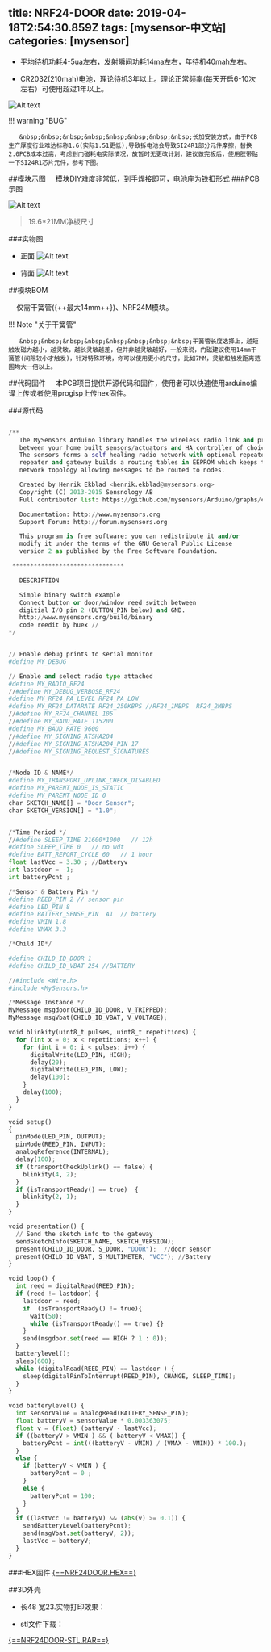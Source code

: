 title: NRF24-DOOR
date: 2019-04-18T2:54:30.859Z
tags: [mysensor-中文站]
categories: [mysensor]
---

- 平均待机功耗4-5ua左右，发射瞬间功耗14ma左右，年待机40mah左右。

- CR2032(210mah)电池，理论待机3年以上。理论正常频率(每天开启6-10次左右）可使用超过1年以上。



![Alt text](/images/doorstl.jpg)

!!! warning "BUG"

       &nbsp;&nbsp;&nbsp;&nbsp;&nbsp;&nbsp;&nbsp;&nbsp;长加安装方式，由于PCB生产厚度行业难达标称1.6(实际1.51更低),导致拆电池会导致SI24R1部分元件摩擦，替换2.0PCB成本过高，考虑到门磁耗电实际情况，故暂时无更改计划，建议做完板后，使用胶带贴一下SI24R1芯片元件，参考下图。
       

##模块示图
&nbsp;&nbsp;&nbsp;&nbsp;模块DIY难度非常低，到手焊接即可，电池座为铁扣形式
###PCB示图

![Alt text](/images/nrf24door.jpg)

>19.6*21MM净板尺寸

###实物图
  - 正面
![Alt text](/images/nrf24doorti.jpg)

  - 背面
![Alt text](/images/nrf24doortb.jpg)


##模块BOM

&nbsp;&nbsp;&nbsp;&nbsp;仅需干簧管({++最大14mm++})、NRF24M模块。

!!! Note "关于干簧管"

       &nbsp;&nbsp;&nbsp;&nbsp;&nbsp;&nbsp;&nbsp;&nbsp;干簧管长度选择上，越短触发磁力越小，越灵敏，越长灵敏越差，但并非越灵敏越好，一般来说，门磁建议使用14mm干簧管(间隙较小才触发)，针对特殊环境，你可以使用更小的尺寸，比如7MM，灵敏和触发距离范围均大一倍以上。

##代码固件
&nbsp;&nbsp;&nbsp;&nbsp;本PCB项目提供开源代码和固件，使用者可以快速使用arduino编译上传或者使用progisp上传hex固件。

###源代码

```python

/**
   The MySensors Arduino library handles the wireless radio link and protocol
   between your home built sensors/actuators and HA controller of choice.
   The sensors forms a self healing radio network with optional repeaters. Each
   repeater and gateway builds a routing tables in EEPROM which keeps track of the
   network topology allowing messages to be routed to nodes.

   Created by Henrik Ekblad <henrik.ekblad@mysensors.org>
   Copyright (C) 2013-2015 Sensnology AB
   Full contributor list: https://github.com/mysensors/Arduino/graphs/contributors

   Documentation: http://www.mysensors.org
   Support Forum: http://forum.mysensors.org

   This program is free software; you can redistribute it and/or
   modify it under the terms of the GNU General Public License
   version 2 as published by the Free Software Foundation.

 *******************************

   DESCRIPTION

   Simple binary switch example
   Connect button or door/window reed switch between
   digitial I/O pin 2 (BUTTON_PIN below) and GND.
   http://www.mysensors.org/build/binary
   code reedit by huex //
*/


// Enable debug prints to serial monitor
#define MY_DEBUG

// Enable and select radio type attached
#define MY_RADIO_RF24
//#define MY_DEBUG_VERBOSE_RF24
#define MY_RF24_PA_LEVEL RF24_PA_LOW
#define MY_RF24_DATARATE RF24_250KBPS //RF24_1MBPS  RF24_2MBPS
//#define MY_RF24_CHANNEL 105
//#define MY_BAUD_RATE 115200
#define MY_BAUD_RATE 9600
//#define MY_SIGNING_ATSHA204
//#define MY_SIGNING_ATSHA204_PIN 17
//#define MY_SIGNING_REQUEST_SIGNATURES


/*Node ID & NAME*/
#define MY_TRANSPORT_UPLINK_CHECK_DISABLED
#define MY_PARENT_NODE_IS_STATIC
#define MY_PARENT_NODE_ID 0
char SKETCH_NAME[] = "Door Sensor";
char SKETCH_VERSION[] = "1.0";


/*Time Period */
//#define SLEEP_TIME 21600*1000   // 12h
#define SLEEP_TIME 0   // no wdt
#define BATT_REPORT_CYCLE 60   // 1 hour
float lastVcc = 3.30 ; //Batteryv
int lastdoor = -1;
int batteryPcnt ;

/*Sensor & Battery Pin */
#define REED_PIN 2 // sensor pin
#define LED_PIN 8
#define BATTERY_SENSE_PIN  A1  // battery
#define VMIN 1.8
#define VMAX 3.3

/*Child ID*/

#define CHILD_ID_DOOR 1
#define CHILD_ID_VBAT 254 //BATTERY

//#include <Wire.h>
#include <MySensors.h>

/*Message Instance */
MyMessage msgdoor(CHILD_ID_DOOR, V_TRIPPED);
MyMessage msgVbat(CHILD_ID_VBAT, V_VOLTAGE); 

void blinkity(uint8_t pulses, uint8_t repetitions) {
  for (int x = 0; x < repetitions; x++) {
    for (int i = 0; i < pulses; i++) {
      digitalWrite(LED_PIN, HIGH);
      delay(20);
      digitalWrite(LED_PIN, LOW);
      delay(100);
    }
    delay(100);
  }
}

void setup()
{
  pinMode(LED_PIN, OUTPUT);
  pinMode(REED_PIN, INPUT);
  analogReference(INTERNAL);
  delay(100);
  if (transportCheckUplink() == false) {
    blinkity(4, 2);
  }
  if (isTransportReady() == true)  {
    blinkity(2, 1);
  }
}

void presentation() {
  // Send the sketch info to the gateway
  sendSketchInfo(SKETCH_NAME, SKETCH_VERSION);
  present(CHILD_ID_DOOR, S_DOOR, "DOOR");  //door sensor
  present(CHILD_ID_VBAT, S_MULTIMETER, "VCC"); //Battery
}

void loop() {
  int reed = digitalRead(REED_PIN);
  if (reed != lastdoor) {
    lastdoor = reed;
    if  (isTransportReady() != true){
      wait(50);
      while (isTransportReady() == true) {}
    }
    send(msgdoor.set(reed == HIGH ? 1 : 0));
  }
  batterylevel();
  sleep(600);
  while (digitalRead(REED_PIN) == lastdoor ) {
    sleep(digitalPinToInterrupt(REED_PIN), CHANGE, SLEEP_TIME);
  }
}

void batterylevel() {
  int sensorValue = analogRead(BATTERY_SENSE_PIN);
  float batteryV = sensorValue * 0.003363075;
  float v = (float) (batteryV - lastVcc);
  if ((batteryV > VMIN ) && ( batteryV < VMAX)) {
    batteryPcnt = int(((batteryV - VMIN) / (VMAX - VMIN)) * 100.);
  }
  else {
    if (batteryV < VMIN ) {
      batteryPcnt = 0 ;
    }
    else {
      batteryPcnt = 100;
    }
  }
  if ((lastVcc != batteryV) && (abs(v) >= 0.1)) {
    sendBatteryLevel(batteryPcnt);
    send(msgVbat.set(batteryV, 2));
    lastVcc = batteryV;
  }
}

```

###HEX固件
<a href="http://fimware.mysensor.pub/?dir=NRF24M/NRF-DOOR" target="_blank">{==NRF24DOOR.HEX==}</a>

##3D外壳

  - 长48 宽23.实物打印效果：


  - stl文件下载：
  
  <a href="http://fimware.mysensor.pub/?dir=3D-STL/NRF24-DOOR" target="_blank">{==NRF24DOOR-STL.RAR==}</a>